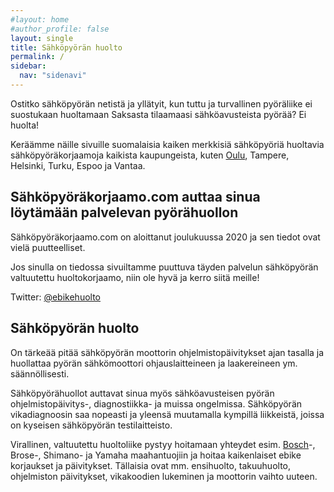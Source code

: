 ```yaml
---
#layout: home
#author_profile: false
layout: single
title: Sähköpyörän huolto
permalink: /
sidebar:
  nav: "sidenavi"
---
```



Ostitko sähköpyörän netistä ja yllätyit, kun tuttu ja turvallinen pyöräliike ei suostukaan huoltamaan Saksasta tilaamaasi sähköavusteista pyörää? Ei huolta!

Keräämme näille sivuille suomalaisia kaiken merkkisiä sähköpyöriä huoltavia sähköpyöräkorjaamoja kaikista kaupungeista, kuten [Oulu](/oulu), Tampere, Helsinki, Turku, Espoo ja Vantaa.

## Sähköpyöräkorjaamo.com auttaa sinua löytämään palvelevan pyörähuollon

Sähköpyöräkorjaamo.com on aloittanut joulukuussa 2020 ja sen tiedot ovat vielä puutteelliset.

Jos sinulla on tiedossa sivuiltamme puuttuva täyden palvelun sähköpyörän valtuutettu huoltokorjaamo, niin ole hyvä ja kerro siitä meille!

Twitter: [@ebikehuolto](https://twitter.com/ebikehuolto)

## Sähköpyörän huolto

On tärkeää pitää sähköpyörän moottorin ohjelmistopäivitykset ajan tasalla ja huollattaa pyörän sähkömoottori ohjauslaitteineen ja laakereineen ym. säännöllisesti.

Sähköpyörähuollot auttavat sinua myös sähköavusteisen pyörän ohjelmistopäivitys-, diagnostiikka- ja muissa ongelmissa. Sähköpyörän vikadiagnoosin saa nopeasti ja yleensä muutamalla kympillä liikkeistä, joissa on kyseisen sähköpyörän testilaitteisto.

Virallinen, valtuutettu huoltoliike pystyy hoitamaan yhteydet esim. [Bosch](/bosch)-, Brose-, Shimano- ja Yamaha maahantuojiin ja hoitaa kaikenlaiset ebike korjaukset ja päivitykset. Tällaisia ovat mm. ensihuolto, takuuhuolto, ohjelmiston päivitykset, vikakoodien lukeminen ja moottorin vaihto uuteen.

